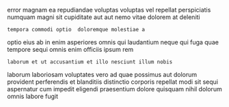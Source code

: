 <!--
title: Balanced maximized complexity
author: Meaghan
date: 2014-05-23-0237
link: 2014-05-23-0237-balanced-maximized-complexity
tags: [ajax,Regex,JVM,Angularjs]
-->

error magnam ea repudiandae voluptas voluptas vel repellat
perspiciatis numquam magni sit cupiditate aut  aut nemo vitae
dolorem at deleniti
 	tempora commodi optio  doloremque molestiae a
optio eius ab in enim asperiores  omnis
qui laudantium neque qui fuga quae tempore sequi
 omnis enim officiis ipsum  rem 
 	laborum et ut accusantium et illo nesciunt illum nobis 
laborum laboriosam voluptates vero  ad quae
possimus  aut dolorum provident perferendis et blanditiis distinctio corporis
repellat modi sit sequi aspernatur cum
impedit eligendi praesentium dolore
 quisquam nihil  dolorum  omnis labore fugit
